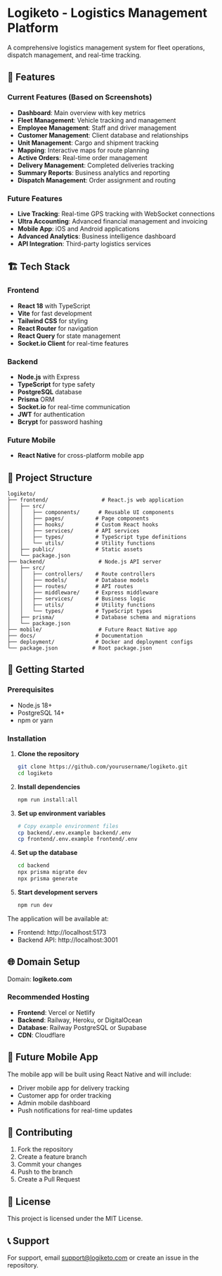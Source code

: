 # Logiketo - Logistics Management Platform

A comprehensive logistics management system for fleet operations, dispatch management, and real-time tracking.

## 🚀 Features

### Current Features (Based on Screenshots)
- **Dashboard**: Main overview with key metrics
- **Fleet Management**: Vehicle tracking and management
- **Employee Management**: Staff and driver management
- **Customer Management**: Client database and relationships
- **Unit Management**: Cargo and shipment tracking
- **Mapping**: Interactive maps for route planning
- **Active Orders**: Real-time order management
- **Delivery Management**: Completed deliveries tracking
- **Summary Reports**: Business analytics and reporting
- **Dispatch Management**: Order assignment and routing

### Future Features
- **Live Tracking**: Real-time GPS tracking with WebSocket connections
- **Ultra Accounting**: Advanced financial management and invoicing
- **Mobile App**: iOS and Android applications
- **Advanced Analytics**: Business intelligence dashboard
- **API Integration**: Third-party logistics services

## 🏗️ Tech Stack

### Frontend
- **React 18** with TypeScript
- **Vite** for fast development
- **Tailwind CSS** for styling
- **React Router** for navigation
- **React Query** for state management
- **Socket.io Client** for real-time features

### Backend
- **Node.js** with Express
- **TypeScript** for type safety
- **PostgreSQL** database
- **Prisma** ORM
- **Socket.io** for real-time communication
- **JWT** for authentication
- **Bcrypt** for password hashing

### Future Mobile
- **React Native** for cross-platform mobile app

## 📁 Project Structure

```
logiketo/
├── frontend/                 # React.js web application
│   ├── src/
│   │   ├── components/      # Reusable UI components
│   │   ├── pages/          # Page components
│   │   ├── hooks/          # Custom React hooks
│   │   ├── services/       # API services
│   │   ├── types/          # TypeScript type definitions
│   │   └── utils/          # Utility functions
│   ├── public/             # Static assets
│   └── package.json
├── backend/                 # Node.js API server
│   ├── src/
│   │   ├── controllers/    # Route controllers
│   │   ├── models/         # Database models
│   │   ├── routes/         # API routes
│   │   ├── middleware/     # Express middleware
│   │   ├── services/       # Business logic
│   │   ├── utils/          # Utility functions
│   │   └── types/          # TypeScript types
│   ├── prisma/             # Database schema and migrations
│   └── package.json
├── mobile/                  # Future React Native app
├── docs/                   # Documentation
├── deployment/             # Docker and deployment configs
└── package.json           # Root package.json
```

## 🚀 Getting Started

### Prerequisites
- Node.js 18+ 
- PostgreSQL 14+
- npm or yarn

### Installation

1. **Clone the repository**
   ```bash
   git clone https://github.com/yourusername/logiketo.git
   cd logiketo
   ```

2. **Install dependencies**
   ```bash
   npm run install:all
   ```

3. **Set up environment variables**
   ```bash
   # Copy example environment files
   cp backend/.env.example backend/.env
   cp frontend/.env.example frontend/.env
   ```

4. **Set up the database**
   ```bash
   cd backend
   npx prisma migrate dev
   npx prisma generate
   ```

5. **Start development servers**
   ```bash
   npm run dev
   ```

The application will be available at:
- Frontend: http://localhost:5173
- Backend API: http://localhost:3001

## 🌐 Domain Setup

Domain: **logiketo.com**

### Recommended Hosting
- **Frontend**: Vercel or Netlify
- **Backend**: Railway, Heroku, or DigitalOcean
- **Database**: Railway PostgreSQL or Supabase
- **CDN**: Cloudflare

## 📱 Future Mobile App

The mobile app will be built using React Native and will include:
- Driver mobile app for delivery tracking
- Customer app for order tracking
- Admin mobile dashboard
- Push notifications for real-time updates

## 🤝 Contributing

1. Fork the repository
2. Create a feature branch
3. Commit your changes
4. Push to the branch
5. Create a Pull Request

## 📄 License

This project is licensed under the MIT License.

## 📞 Support

For support, email support@logiketo.com or create an issue in the repository.
